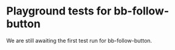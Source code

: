 # Playground tests for bb-follow-button
We are still awaiting the first test run for bb-follow-button.
